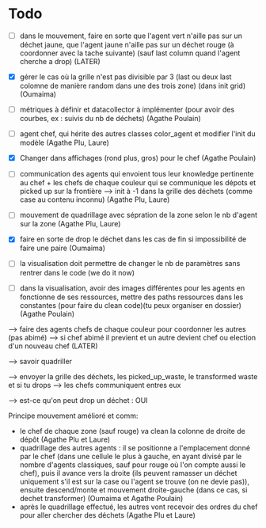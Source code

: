 # Todo

- [ ] dans le mouvement, faire en sorte que l'agent vert n'aille pas sur un déchet jaune, que l'agent jaune n'aille pas sur un déchet rouge (à coordonner avec la tache suivante) (sauf last column quand l'agent cherche a drop)  (LATER)
- [x] gérer le cas où la grille n'est pas divisible par 3 (last ou deux last colomne de manière random dans une des trois zone) (dans init grid)  (Oumaima)
- [ ] métriques à définir et datacollector à implémenter (pour avoir des courbes, ex : suivis du nb de déchets) (Agathe Poulain)
- [ ] agent chef, qui hérite des autres classes color_agent et modifier l'init du modèle (Agathe Plu, Laure)
- [x] Changer dans affichages (rond plus, gros) pour le chef  (Agathe Poulain) 
- [ ] communication des agents qui envoient tous leur knowledge pertinente au chef + les chefs de chaque couleur qui se communique les dépots et picked up sur la frontière --> init à -1 dans la grille des déchets (comme case au contenu inconnu)  (Agathe Plu, Laure)
- [ ] mouvement de quadrillage avec sépration de la zone selon le nb d'agent sur la zone  (Agathe Plu, Laure)
- [x] faire en sorte de drop le déchet dans les cas de fin si impossibilité de faire une paire  (Oumaima)

- [ ] la visualisation doit permettre de changer le nb de paramètres sans rentrer dans le code (we do it now)

- [ ] dans la visualisation, avoir des images différentes pour les agents en fonctionne de ses ressources, mettre des paths ressources dans les constantes (pour faire du clean code)(tu peux organiser en dossier) (Agathe Poulain)


--> faire des agents chefs de chaque couleur pour coordonner les autres (pas abimé)
--> si chef abimé il previent et un autre devient chef ou election d'un nouveau chef (LATER)

--> savoir quadriller 

--> envoyer la grille des déchets, les picked_up_waste, le transformed waste et si tu drops
--> les chefs communiquent entres eux

--> est-ce qu'on peut drop un déchet : OUI

Principe mouvement amélioré et comm:
- le chef de chaque zone (sauf rouge) va clean la colonne de droite de dépôt (Agathe Plu et Laure)
- quadrillage des autres agents : il se positionne a l'emplacement donné par le chef (dans une cellule le plus à gauche, en ayant divisé par le nombre d'agents classiques, sauf pour rouge où l'on compte aussi le chef), puis il avance vers la droite (ils peuvent ramasser un déchet uniquement s'il est sur la case ou l'agent se trouve (on ne devie pas)), ensuite descend/monte et mouvement droite-gauche (dans ce cas, si dechet transformer) (Oumaima et Agathe Poulain)
- après le quadrillage effectué, les autres vont recevoir des ordres du chef pour aller chercher des déchets (Agathe Plu et Laure)